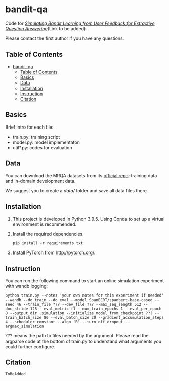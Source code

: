 # bandit-qa
Code for [_Simulating Bandit Learning from User Feedback for Extractive Question Answering_]()(Link to be added). 

Please contact the first author if you have any questions.

## Table of Contents
- [bandit-qa](#bandit-qa)
  - [Table of Contents](#table-of-contents)
  - [Basics](#basics)
  - [Data](#data)
  - [Installation](#installation)
  - [Instruction](#instruction)
  - [Citation](#citation)

## Basics
Brief intro for each file:
- train.py: training script 
- model.py: model implementaton
- util*.py: codes for evaluation


## Data
You can download the MRQA datasets from its [official repo](https://github.com/mrqa/MRQA-Shared-Task-2019#training-data): training data and in-domain development data. 

We suggest you to create a _data/_ folder and save all data files there.


## Installation
1. This project is developed in Python 3.9.5. Using Conda to set up a virtual environment is recommended.

2. Install the required dependencies. 
    ```
    pip install -r requirements.txt
    ```
3. Install PyTorch from http://pytorch.org/.


## Instruction
You can run the following command to start an online simulation experiment with wandb logging:

```
python train.py --notes 'your own notes for this experiment if needed' --wandb --do_train --do_eval --model SpanBERT/spanbert-base-cased --seed 46 --train_file ??? --dev_file ??? --max_seq_length 512 --doc_stride 128 --eval_metric f1 --num_train_epochs 1 --eval_per_epoch 8 --output_dir .simulation --initialize_model_from_checkpoint ??? --train_batch_size 80 --eval_batch_size 20 --gradient_accumulation_steps 4 --scheduler constant --algo 'R' --turn_off_dropout --argmax_simulation
```


??? means the path to files needed by the argument. Please read the argparse code at the bottom of train.py to understand what arguments you could further configure. 


## Citation
```
ToBeAdded
```
